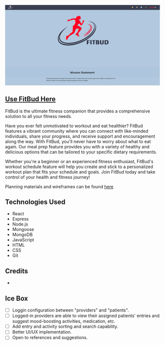 ![fit-bud-app screenshot](./public/assets/images/fitbud-app-screenshot.png)

## [Use FitBud Here](https://fit-bud.netlify.app/)
FitBud is the ultimate fitness companion that provides a comprehensive solution to all your fitness needs. 

Have you ever felt unmotivated to workout and eat healthier? 
FitBud features a vibrant community where you can connect with like-minded individuals, share your progress, and receive support and encouragement along the way. With FitBud, you'll never have to worry about what to eat again. Our meal prep feature provides you with a variety of healthy and delicious options that can be tailored to your specific dietary requirements. 

Whether you're a beginner or an experienced fitness enthusiast, FitBud's workout schedule feature will help you create and stick to a personalized workout plan that fits your schedule and goals. Join FitBud today and take control of your health and fitness journey!

Planning materials and wireframes can be found [here](https://trello.com/b/Lv6op2WF/fit-bud)
## Technologies Used
* React
* Express
* Node.js
* Mongoose
* MongoDB
* JavaScript
* HTML
* CSS
* Git

## Credits
* 

## Ice Box
- [ ]  Loggin configuration between "providers" and "patients".
- [ ] Logged-in providers are able to view their assigned patients' entries and suggest mood-boosting activities, medication, etc.
- [ ] Add entry and activity sorting and search capability. 
- [ ] Better UI/UX implementation. 
- [ ] Open to references and suggestions.